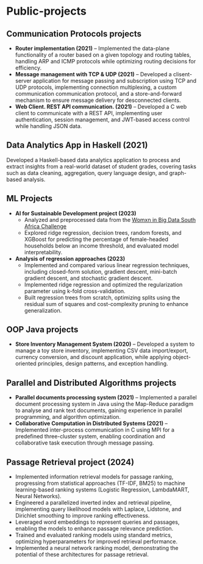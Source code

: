 # Public-projects

## Communication Protocols projects

* **Router implementation (2021)** – Implemented the data-plane functionality of a router based on a given topology and routing tables, handling ARP and ICMP protocols while optimizing routing decisions for efficiency.
* **Message management with TCP & UDP (2021)** – Developed a clisent-server application for message passing and subscription using TCP and UDP protocols, implementing connection multiplexing, a custom communication communication protocol, and a store-and-forward mechanism to ensure message delivery for desconnected clients.
* **Web Client. REST API communication. (2021)** – Developed a C web client to communicate with a REST API, implementing user authentication, session management, and JWT-based access control while handling JSON data.


## Data Analytics App in Haskell (2021)

Developed a Haskell-based data analytics application to process and extract insights from a real-world dataset of student grades, covering tasks such as data cleaning, aggregation, query language design, and graph-based analysis.

## ML Projects

* **AI for Sustainable Development project (2023)** 
    * Analyzed and preprocessed data from the [Womxn in Big Data South Africa Challenge](https://zindi.africa/learn/womxn-in-big-data-south-africa-female-headed-households-in-south-africa-challenge-tutorial)
    * Explored ridge regression, decision trees, random forests, and XGBoost for predicting the percentage of female-headed households below an income threshold, and evaluated model interpretability.
* **Analysis of regression approaches (2023)** 
    * Implemented and compared various linear regression techniques, including closed-form solution, gradient descent, mini-batch gradient descent, and stochastic gradient descent. 
    * Implemented ridge regression and optimized the regularization parameter using k-fold cross-validation. 
    * Built regression trees from scratch, optimizing splits using the residual sum of squares and cost-complexity pruning to enhance generalization.

## OOP Java projects

* **Store Inventory Management System (2020)** – Developed a system to manage a toy store inventory, implementing CSV data import/export, currency conversion, and discount application, while applying object-oriented principles, design patterns, and exception handling.

## Parallel and Distributed Algorithms projects

* **Parallel documents processing system (2021)** – Implemented a parallel document processing system in Java using the Map-Reduce paradigm to analyse and rank text documents, gaining experience in parallel programming, and algorithm optimization.
* **Collaborative Computation in Distributed Systems (2021)** – Implemented inter-process communication in C using MPI for a predefined three-cluster system, enabling coordination and collaborative task execution through message passing.

## Passage Retrieval project (2024)

* Implemented information retrieval models for passage ranking, progressing from statistical approaches (TF-IDF, BM25) to machine learning-based ranking systems (Logistic Regression, LambdaMART, Neural Networks).
* Engineered a parallelized inverted index and retrieval pipeline, implementing query likelihood models with Laplace, Lidstone, and Dirichlet smoothing to improve ranking effectiveness.
* Leveraged word embeddings to represent queries and passages, enabling the models to enhance passage relevance prediction.
* Trained and evaluated ranking models using standard metrics, optimizing hyperparameters for improved retrieval performance.
* Implemented a neural network ranking model, demonstrating the potential of these architectures for passage retrieval.